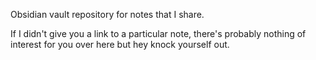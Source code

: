 Obsidian vault repository for notes that I share. 

If I didn't give you a link to a particular note, there's probably nothing of interest for you over here but hey knock yourself out.